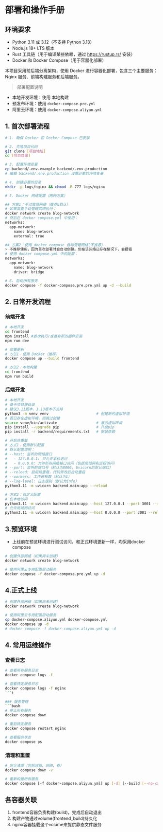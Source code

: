 # 部署和操作手册

## 环境要求
- Python 3.11 或 3.12（不支持 Python 3.13）
- Node.js 18+ LTS 版本
- Rust 工具链（用于编译某些依赖，通过 https://rustup.rs/ 安装）
- Docker 和 Docker Compose（用于容器化部署）

本项目采用前后端分离架构，使用 Docker 进行容器化部署，包含三个主要服务：Nginx 服务、前端构建服务和后端服务。

> 部署配置说明
- 本地开发环境：使用 本地构建
- 预发布环境：使用 `docker-compose.pre.yml`
- 阿里云环境：使用 `docker-compose.aliyun.yml`

## 1. 首次部署流程
```bash
# 1. 确保 Docker 和 Docker Compose 已安装

# 2. 克隆项目代码
git clone [项目地址]
cd [项目目录]

# 3. 配置环境变量
cp backend/.env.example backend/.env.production
# 编辑 backend/.env.production 设置必要的环境变量

# 4. 创建必要的目录
mkdir -p logs/nginx && chmod -R 777 logs/nginx

# 5. Docker 网络配置（两种方案）

## 方案1：手动管理网络（推荐&默认）
# 如果需要手动管理网络执行：
docker network create blog-network
# 然后在 docker compose.yml 中使用：
networks:
  app-network:
    name: blog-network
    external: true

## 方案2：使用 docker compose 自动管理网络(不推荐)
> 不推荐使用，因为首次部署时会自动创建。但在该网络已存在情况下，会报错
# 使用 docker compose.yml 中的配置：
networks:
  app-network:
    name: blog-network
    driver: bridge

# 6. 启动所有服务
docker compose -f docker-compose.pre.pre.yml up -d --build
```

## 2. 日常开发流程

### 前端开发
```bash
# 本地开发
cd frontend
npm install #首次执行/或者有新的插件安装
npm run dev

# 部署更新
# 方法1：使用 Docker（推荐）
docker compose up --build frontend

# 方法2：本地构建
cd frontend
npm run build
```

### 后端开发
```bash
# 本地开发
# 基于项目根目录
# 建议3.11版本，3.13版本不支持
python3 -m venv venv                      # 创建新的虚拟环境
# 若已存在虚拟环境，则跳过创建
source venv/bin/activate                  # 激活虚拟环境
pip install --upgrade pip                 # 升级pip
pip install -r backend/requirements.txt   # 安装依赖

# 开启热重载
# 方式1：使用默认配置
# 默认配置说明：
# --host: 监听的网络接口
#   - 127.0.0.1: 只允许本机访问
#   - 0.0.0.0: 允许所有网络接口访问（包括局域网和远程访问）
# --port: 监听的端口号（默认为8000, Uvicorn的默认端口）
# --reload: 启用热重载，代码修改后自动重启
# --workers: 工作进程数（默认为1）
# --log-level: 日志级别（默认为info）
python3.11 -m uvicorn backend.main:app --reload

# 方式2：自定义配置
# 仅本地访问
python3.11 -m uvicorn backend.main:app --host 127.0.0.1 --port 3001 --reload
# 允许局域网访问
python3.11 -m uvicorn backend.main:app --host 0.0.0.0 --port 3001 --reload
```

## 3.预览环境
- 上线前在预览环境进行测试访问，和正式环境更新一样，均采用docker compose
```bash
# 创建外部网络（如果尚未创建）
docker network create blog-network

# 使用阿里云专用配置启动服务
docker compose -f docker-compose.pre.yml up -d
```

## 4.正式上线
```bash
# 创建外部网络（如果尚未创建）
docker network create blog-network

# 使用阿里云专用配置启动服务
cp docker-compose.aliyun.yml docker-compose.yml
docker compose up -d
# docker compose -f docker-compose.aliyun.yml up -d
```

## 4. 常用运维操作

### 查看日志
```bash
# 查看所有服务日志
docker compose logs -f

# 查看特定服务日志
docker compose logs -f nginx
```t

### 服务管理
```bash
# 停止所有服务
docker compose down

# 重启特定服务
docker compose restart nginx

# 查看服务状态
docker compose ps
```

### 清理和重置
```bash
# 完全清理（包括容器、网络、卷）
docker compose down -v

# 重新构建所有服务
docker compose [-f docker-compose.aliyun.yml] up [-d] [--build [--no-cache] [nginx]]
```


## 各容器关联
1. frontend容器负责构建(build)，完成后自动退出
2. 构建产物通过volume(frontend_build)持久化
3. nginx容器挂载这个volume来提供静态文件服务
